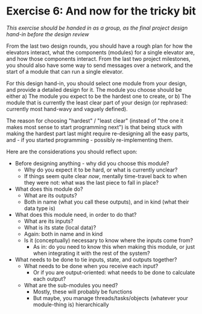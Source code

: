 Exercise 6: And now for the tricky bit
======================================

*This exercise should be handed in as a group, as the final project design hand-in before the design review*

From the last two design rounds, you should have a rough plan for how the elevators interact, what the components (modules) for a single elevator are, and how those components interact. From the last two project milestones, you should also have some way to send messages over a network, and the start of a module that can run a single elevator.

For this design hand-in, you should select one module from your design, and provide a detailed design for it. The module you choose should be either a) The module you expect to be the hardest one to create, or b) The module that is currently the least clear part of your design (or rephrased: currently most hand-wavy and vaguely defined).

The reason for choosing "hardest" / "least clear" (instead of "the one it makes most sense to start programming next") is that being stuck with making the hardest part last might require re-designing all the easy parts, and - if you started programming - possibly re-implementing them. 
 
Here are the considerations you should reflect upon:

 - Before designing anything - why did you choose this module?
   - Why do you expect it to be hard, or what is currently unclear?
   - If things seem quite clear *now*, mentally time-travel back to when they were not: what was the last piece to fall in place?
 - What does this module do?
   - What are its outputs?
   - Both in name (what you call these outputs), and in kind (what their data type is)
 - What does this module need, in order to do that?
   - What are its inputs?
   - What is its state (local data)?
   - Again: both in name and in kind
   - Is it (conceptually) necessary to know where the inputs come from?
     - As in: do you need to know this when making this module, or just when integrating it with the rest of the system?
 - What needs to be done to tie inputs, state, and outputs together?
   - What needs to be done when you receive each input?
     - Or if you are output-oriented: what needs to be done to calculate each output?
   - What are the sub-modules you need?
     - Mostly, these will probably be functions
     - But maybe, you manage threads/tasks/objects (whatever your module-thing is) hierarchically



 